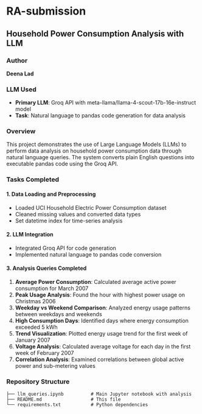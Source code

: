 # RA-submission
## Household Power Consumption Analysis with LLM

### Author
**Deena Lad** 

### LLM Used
- **Primary LLM**: Groq API with meta-llama/llama-4-scout-17b-16e-instruct model
- **Task**: Natural language to pandas code generation for data analysis

### Overview
This project demonstrates the use of Large Language Models (LLMs) to perform data analysis on household power consumption data through natural language queries. The system converts plain English questions into executable pandas code using the Groq API.

### Tasks Completed

#### 1. Data Loading and Preprocessing
- Loaded UCI Household Electric Power Consumption dataset
- Cleaned missing values and converted data types
- Set datetime index for time-series analysis

#### 2. LLM Integration
-  Integrated Groq API for code generation
-  Implemented natural language to pandas code conversion

#### 3. Analysis Queries Completed
1. **Average Power Consumption**: Calculated average active power consumption for March 2007
2. **Peak Usage Analysis**: Found the hour with highest power usage on Christmas 2006
3. **Weekday vs Weekend Comparison**: Analyzed energy usage patterns between weekdays and weekends
4. **High Consumption Days**: Identified days where energy consumption exceeded 5 kWh
5. **Trend Visualization**: Plotted energy usage trend for the first week of January 2007
6. **Voltage Analysis**: Calculated average voltage for each day in the first week of February 2007
7. **Correlation Analysis**: Examined correlations between global active power and sub-metering values

### Repository Structure
```
├── llm_queries.ipynb          # Main Jupyter notebook with analysis
├── README.md                  # This file
└── requirements.txt           # Python dependencies
```
